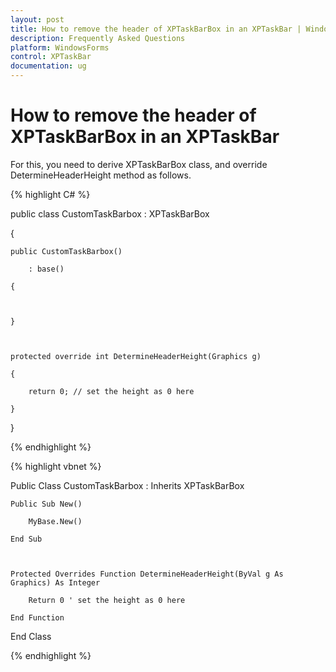 ```yaml
---
layout: post
title: How to remove the header of XPTaskBarBox in an XPTaskBar | WindowsForms | Syncfusion
description: Frequently Asked Questions
platform: WindowsForms
control: XPTaskBar
documentation: ug
---
```

# How to remove the header of XPTaskBarBox in an XPTaskBar

For this, you need to derive XPTaskBarBox class, and override DetermineHeaderHeight method as follows.

{% highlight C# %} 

public class CustomTaskBarbox : XPTaskBarBox

{

    public CustomTaskBarbox()

        : base()

    {

 

    }

 

    protected override int DetermineHeaderHeight(Graphics g)

    {

        return 0; // set the height as 0 here

    }

 

}

{% endhighlight %}



 {% highlight vbnet %} 

Public Class CustomTaskBarbox : Inherits XPTaskBarBox

    Public Sub New()

        MyBase.New()

    End Sub

 

    Protected Overrides Function DetermineHeaderHeight(ByVal g As Graphics) As Integer

        Return 0 ' set the height as 0 here

    End Function

End Class

{% endhighlight %}
